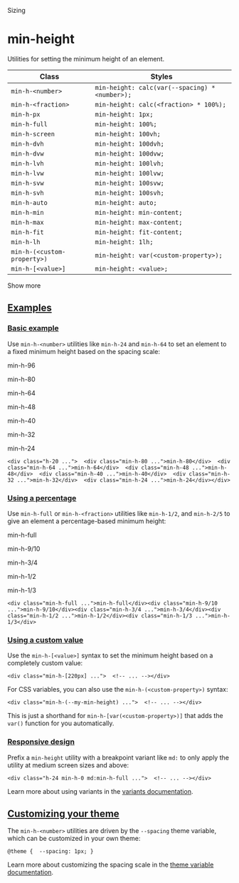 <!--$-->

<!--/$-->

Sizing

# min-height

Utilities for setting the minimum height of an element.

| Class                       | Styles                                         |
| --------------------------- | ---------------------------------------------- |
| `min-h-<number>`            | `min-height: calc(var(--spacing) * <number>);` |
| `min-h-<fraction>`          | `min-height: calc(<fraction> * 100%);`         |
| `min-h-px`                  | `min-height: 1px;`                             |
| `min-h-full`                | `min-height: 100%;`                            |
| `min-h-screen`              | `min-height: 100vh;`                           |
| `min-h-dvh`                 | `min-height: 100dvh;`                          |
| `min-h-dvw`                 | `min-height: 100dvw;`                          |
| `min-h-lvh`                 | `min-height: 100lvh;`                          |
| `min-h-lvw`                 | `min-height: 100lvw;`                          |
| `min-h-svw`                 | `min-height: 100svw;`                          |
| `min-h-svh`                 | `min-height: 100svh;`                          |
| `min-h-auto`                | `min-height: auto;`                            |
| `min-h-min`                 | `min-height: min-content;`                     |
| `min-h-max`                 | `min-height: max-content;`                     |
| `min-h-fit`                 | `min-height: fit-content;`                     |
| `min-h-lh`                  | `min-height: 1lh;`                             |
| `min-h-(<custom-property>)` | `min-height: var(<custom-property>);`          |
| `min-h-[<value>]`           | `min-height: <value>;`                         |

Show more

## [Examples](#examples)

### [Basic example](#basic-example)

Use `min-h-<number>` utilities like `min-h-24` and `min-h-64` to set an element to a fixed minimum height based on the spacing scale:

min-h-96

min-h-80

min-h-64

min-h-48

min-h-40

min-h-32

min-h-24

```
<div class="h-20 ...">  <div class="min-h-80 ...">min-h-80</div>  <div class="min-h-64 ...">min-h-64</div>  <div class="min-h-48 ...">min-h-48</div>  <div class="min-h-40 ...">min-h-40</div>  <div class="min-h-32 ...">min-h-32</div>  <div class="min-h-24 ...">min-h-24</div></div>
```

### [Using a percentage](#using-a-percentage)

Use `min-h-full` or `min-h-<fraction>` utilities like `min-h-1/2`, and `min-h-2/5` to give an element a percentage-based minimum height:

min-h-full

min-h-9/10

min-h-3/4

min-h-1/2

min-h-1/3

```
<div class="min-h-full ...">min-h-full</div><div class="min-h-9/10 ...">min-h-9/10</div><div class="min-h-3/4 ...">min-h-3/4</div><div class="min-h-1/2 ...">min-h-1/2</div><div class="min-h-1/3 ...">min-h-1/3</div>
```

### [Using a custom value](#using-a-custom-value)

Use the<!-- --> `min-h-[<value>]` <!-- -->syntax<!-- --> <!-- -->to set the <!-- -->minimum height<!-- --> based on a completely custom value:

```
<div class="min-h-[220px] ...">  <!-- ... --></div>
```

For CSS variables, you can also use the<!-- --> `min-h-(<custom-property>)` <!-- -->syntax:

```
<div class="min-h-(--my-min-height) ...">  <!-- ... --></div>
```

This is just a shorthand for<!-- --> `min-h-[var(<custom-property>)]` <!-- -->that adds the `var()` function for you automatically.

### [Responsive design](#responsive-design)

Prefix <!-- -->a<!-- --> `min-height` utility<!-- --> <!-- -->with a breakpoint variant like `md:` to only apply the utility at <!-- -->medium<!-- --> <!-- -->screen sizes and above:

```
<div class="h-24 min-h-0 md:min-h-full ...">  <!-- ... --></div>
```

Learn more about using variants in the [variants documentation](/docs/hover-focus-and-other-states).

## [Customizing your theme](#customizing-your-theme)

The<!-- --> `min-h-<number>` <!-- -->utilities are driven by the `--spacing` theme variable, which can be customized in your own theme:

```
@theme {  --spacing: 1px; }
```

Learn more about customizing the spacing scale in the [theme variable documentation](/docs/theme).

<!--$-->

<!--/$-->
